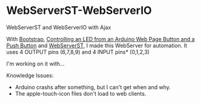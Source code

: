 # WebServerST-WebServerIO
WebServerST and WebServerIO with Ajax

With [Bootstrap](http://getbootstrap.com/), [Controlling an LED from an Arduino Web Page Button and a Push Button](http://startingelectronics.org/articles/arduino/switch-and-web-page-button-LED-control/) and [WebServerST](http://playground.arduino.cc/Code/WebServerST?action=sourceblock&num=2), I made this WebServer for automation.
It uses 4 OUTPUT pins (6,7,8,9) and 4 INPUT pins* (0,1,2,3)

I'm working on it with...

Knowledge Issues:

- Arduino crashs after something, but I can't get when and why.
- The apple-touch-icon files don't load to web clients.
